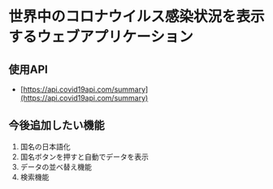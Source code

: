 # 世界中のコロナウイルス感染状況を表示するウェブアプリケーション

## 使用API 
- [https://api.covid19api.com/summary](https://api.covid19api.com/summary)


## 今後追加したい機能
1. 国名の日本語化
1. 国名ボタンを押すと自動でデータを表示
1. データの並べ替え機能
1. 検索機能